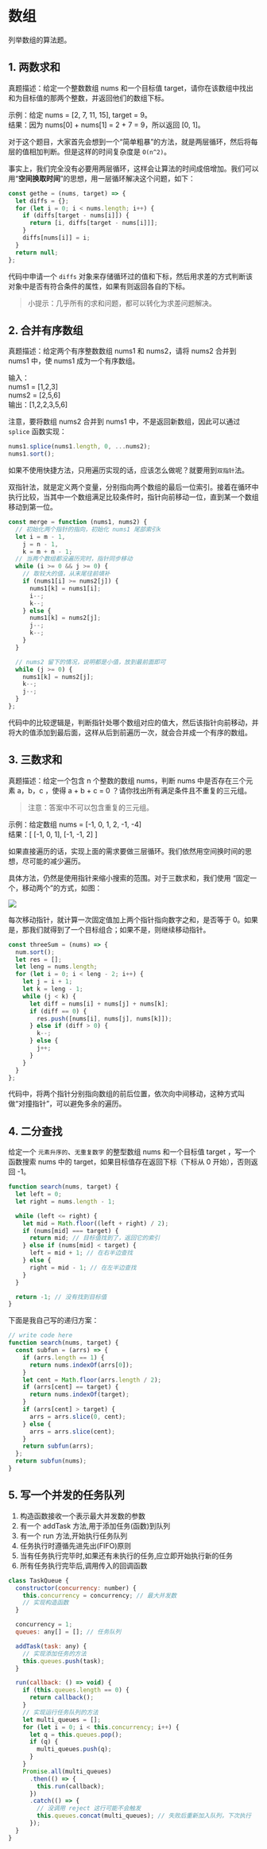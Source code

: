 # 数组

列举数组的算法题。

## 1. 两数求和

真题描述：给定一个整数数组 nums 和一个目标值 target，请你在该数组中找出和为目标值的那两个整数，并返回他们的数组下标。

示例：给定 nums = [2, 7, 11, 15], target = 9。  
结果：因为 nums[0] + nums[1] = 2 + 7 = 9，所以返回 [0, 1]。

对于这个题目，大家首先会想到一个“简单粗暴”的方法，就是两层循环，然后将每层的值相加判断。但是这样的时间复杂度是 `O(n^2)`。

事实上，我们完全没有必要用两层循环，这样会让算法的时间成倍增加。我们可以用“**空间换取时间**”的思想，用一层循环解决这个问题，如下：

```js
const gethe = (nums, target) => {
  let diffs = {};
  for (let i = 0; i < nums.length; i++) {
    if (diffs[target - nums[i]]) {
      return [i, diffs[target - nums[i]]];
    }
    diffs[nums[i]] = i;
  }
  return null;
};
```

代码中申请一个 `diffs` 对象来存储循环过的值和下标，然后用求差的方式判断该对象中是否有符合条件的属性，如果有则返回各自的下标。

> 小提示：几乎所有的求和问题，都可以转化为求差问题解决。

## 2. 合并有序数组

真题描述：给定两个有序整数数组 nums1 和 nums2，请将 nums2 合并到 nums1 中，使 nums1 成为一个有序数组。

输入：  
nums1 = [1,2,3]  
nums2 = [2,5,6]  
输出：[1,2,2,3,5,6]

注意，要将数组 nums2 合并到 nums1 中，不是返回新数组，因此可以通过 `splice` 函数实现：

```js
nums1.splice(nums1.length, 0, ...nums2);
nums1.sort();
```

如果不使用快捷方法，只用遍历实现的话，应该怎么做呢？就要用到`双指针`法。

双指针法，就是定义两个变量，分别指向两个数组的最后一位索引。接着在循环中执行比较，当其中一个数组满足比较条件时，指针向前移动一位，直到某一个数组移动到第一位。

```js
const merge = function (nums1, nums2) {
  // 初始化两个指针的指向，初始化 nums1 尾部索引k
  let i = m - 1,
    j = n - 1,
    k = m + n - 1;
  // 当两个数组都没遍历完时，指针同步移动
  while (i >= 0 && j >= 0) {
    // 取较大的值，从末尾往前填补
    if (nums1[i] >= nums2[j]) {
      nums1[k] = nums1[i];
      i--;
      k--;
    } else {
      nums1[k] = nums2[j];
      j--;
      k--;
    }
  }

  // nums2 留下的情况，说明都是小值，放到最前面即可
  while (j >= 0) {
    nums1[k] = nums2[j];
    k--;
    j--;
  }
};
```

代码中的比较逻辑是，判断指针处哪个数组对应的值大，然后该指针向前移动，并将大的值添加到最后面，这样从后到前遍历一次，就会合并成一个有序的数组。

## 3. 三数求和

真题描述：给定一个包含 n 个整数的数组 nums，判断 nums 中是否存在三个元素 a，b，c ，使得 a + b + c = 0 ？请你找出所有满足条件且不重复的三元组。

> 注意：答案中不可以包含重复的三元组。

示例：给定数组 nums = [-1, 0, 1, 2, -1, -4]  
结果：[ [-1, 0, 1], [-1, -1, 2] ]

如果直接遍历的话，实现上面的需求要做三层循环。我们依然用空间换时间的思想，尽可能的减少遍历。

具体方法，仍然是使用指针来缩小搜索的范围。对于三数求和，我们使用 “固定一个，移动两个”的方式，如图：

![](./images/2023-03-26-23-28-49.png)

每次移动指针，就计算一次固定值加上两个指针指向数字之和，是否等于 0。如果是，那我们就得到了一个目标组合；如果不是，则继续移动指针。

```js
const threeSum = (nums) => {
  num.sort();
  let res = [];
  let leng = nums.length;
  for (let i = 0; i < leng - 2; i++) {
    let j = i + 1;
    let k = leng - 1;
    while (j < k) {
      let diff = nums[i] + nums[j] + nums[k];
      if (diff == 0) {
        res.push([nums[i], nums[j], nums[k]]);
      } else if (diff > 0) {
        k--;
      } else {
        j++;
      }
    }
  }
};
```

代码中，将两个指针分别指向数组的前后位置，依次向中间移动，这种方式叫做“对撞指针”，可以避免多余的遍历。

## 4. 二分查找

给定一个 `元素升序的`、`无重复数字` 的整型数组 nums 和一个目标值 target ，写一个函数搜索 nums 中的 target，如果目标值存在返回下标（下标从 0 开始），否则返回 -1。

```js
function search(nums, target) {
  let left = 0;
  let right = nums.length - 1;

  while (left <= right) {
    let mid = Math.floor((left + right) / 2);
    if (nums[mid] === target) {
      return mid; // 目标值找到了，返回它的索引
    } else if (nums[mid] < target) {
      left = mid + 1; // 在右半边查找
    } else {
      right = mid - 1; // 在左半边查找
    }
  }

  return -1; // 没有找到目标值
}
```

下面是我自己写的递归方案：

```js
// write code here
function search(nums, target) {
  const subfun = (arrs) => {
    if (arrs.length == 1) {
      return nums.indexOf(arrs[0]);
    }
    let cent = Math.floor(arrs.length / 2);
    if (arrs[cent] == target) {
      return nums.indexOf(target);
    }
    if (arrs[cent] > target) {
      arrs = arrs.slice(0, cent);
    } else {
      arrs = arrs.slice(cent);
    }
    return subfun(arrs);
  };
  return subfun(nums);
}
```

## 5. 写一个并发的任务队列

1. 构造函数接收一个表示最大并发数的参数
2. 有一个 addTask 方法,用于添加任务(函数)到队列
3. 有一个 run 方法,开始执行任务队列
4. 任务执行时遵循先进先出(FIFO)原则
5. 当有任务执行完毕时,如果还有未执行的任务,应立即开始执行新的任务
6. 所有任务执行完毕后,调用传入的回调函数

```js
class TaskQueue {
  constructor(concurrency: number) {
    this.concurrency = concurrency; // 最大并发数
    // 实现构造函数
  }

  concurrency = 1;
  queues: any[] = []; // 任务队列

  addTask(task: any) {
    // 实现添加任务的方法
    this.queues.push(task);
  }

  run(callback: () => void) {
    if (this.queues.length == 0) {
      return callback();
    }
    // 实现运行任务队列的方法
    let multi_queues = [];
    for (let i = 0; i < this.concurrency; i++) {
      let q = this.queues.pop();
      if (q) {
        multi_queues.push(q);
      }
    }
    Promise.all(multi_queues)
      .then(() => {
        this.run(callback);
      })
      .catch(() => {
        // 没调用 reject 这行可能不会触发
        this.queues.concat(multi_queues); // 失败后重新加入队列，下次执行
      });
  }
}
```
